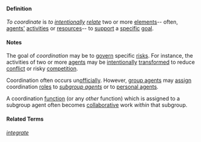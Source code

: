 #### Definition

*To coordinate* is *to [intentionally](https://github.com/gcassel/Modular-Organization-Terminology/blob/master/terms/intention.md) [relate](https://github.com/gcassel/Modular-Organization-Terminology/blob/master/terms/relate.md)* two or more [elements](https://github.com/gcassel/Modular-Organization-Terminology/blob/master/terms/element.md)-- often, [agents'](https://github.com/gcassel/Modular-Organization-Terminology/blob/master/terms/agent.md) [activities](https://github.com/gcassel/Modular-Organization-Terminology/blob/master/terms/activity.md) or [resources](https://github.com/gcassel/Modular-Organization-Terminology/blob/master/terms/resource.md)-- to [support](https://github.com/gcassel/Modular-Organization-Terminology/blob/master/terms/support.md) a [specific](https://github.com/gcassel/Modular-Organization-Terminology/blob/master/terms/specific.md) [goal](https://github.com/gcassel/Modular-Organization-Terminology/blob/master/terms/goal.md). 
 
#### Notes

The goal of *coordination* may be to [govern](https://github.com/gcassel/Modular-Organization-Terminology/blob/master/terms/govern.md) specific [risks](https://github.com/gcassel/Modular-Organization-Terminology/blob/master/terms/risk.md).  For instance, the activities of two or more [agents](https://github.com/gcassel/Modular-Organization-Terminology/blob/master/terms/agent.md) may be [intentionally](https://github.com/gcassel/Modular-Organization-Terminology/blob/master/terms/intention.md) [transformed](https://github.com/gcassel/Modular-Organization-Terminology/blob/master/terms/transform.md) to reduce [conflict](https://github.com/gcassel/Modular-Organization-Terminology/blob/master/terms/conflict.md) or risky [competition](https://github.com/gcassel/Modular-Organization-Terminology/blob/master/terms/compete.md).
 
Coordination often occurs un[officially](https://github.com/gcassel/Modular-Organization-Terminology/blob/master/terms/official.md).  However, [group agents](https://github.com/gcassel/Modular-Organization-Terminology/blob/master/compound-terms/group-agent.md) may [assign](https://github.com/gcassel/Modular-Organization-Terminology/blob/master/terms/assign.md) coordination [roles](https://github.com/gcassel/Modular-Organization-Terminology/blob/master/terms/role.md) to *[subgroup agents](https://github.com/gcassel/Modular-Organization-Terminology/blob/master/compound-terms/subgroup-agent.md)* or to [personal agents](https://github.com/gcassel/Modular-Organization-Terminology/blob/master/terms/personal-agent.md).  

A coordination [function](https://github.com/gcassel/Modular-Organization-Terminology/blob/master/terms/function.md) (or any *other* function) which is assigned to a subgroup agent often becomes [collaborative](https://github.com/gcassel/Modular-Organization-Terminology/blob/master/terms/collaboration.md) work *within* that subgroup.

#### Related Terms

*[integrate](https://github.com/gcassel/Modular-Organizing-Terminology/tree/master/terms/integrate.md)*
